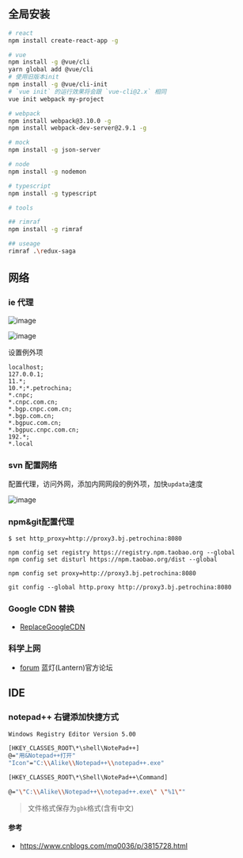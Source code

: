 ## 全局安装

````bash
# react
npm install create-react-app -g

# vue
npm install -g @vue/cli
yarn global add @vue/cli
# 使用旧版本init
npm install -g @vue/cli-init
# `vue init` 的运行效果将会跟 `vue-cli@2.x` 相同
vue init webpack my-project

# webpack
npm install webpack@3.10.0 -g
npm install webpack-dev-server@2.9.1 -g

# mock
npm install -g json-server

# node
npm install -g nodemon

# typescript
npm install -g typescript

# tools

## rimraf
npm install -g rimraf

## useage
rimraf .\redux-saga

````
## 网络

### ie 代理

![image](https://xiaoyueyue165.github.io/static/blog/Environment/proxy.png)

![image](https://xiaoyueyue165.github.io/static/blog/Environment/proxy2.png)

设置例外项

```
localhost;
127.0.0.1;
11.*;
10.*;*.petrochina;
*.cnpc;
*.cnpc.com.cn;
*.bgp.cnpc.com.cn;
*.bgp.com.cn;
*.bgpuc.com.cn;
*.bgpuc.cnpc.com.cn;
192.*;
*.local
```
### svn 配置网络

配置代理，访问外网，添加内网网段的例外项，加快`updata`速度

![image](https://xiaoyueyue165.github.io/static/blog/Environment/svnProxy.png)

### npm&git配置代理

```
$ set http_proxy=http://proxy3.bj.petrochina:8080

npm config set registry https://registry.npm.taobao.org --global
npm config set disturl https://npm.taobao.org/dist --global

npm config set proxy=http://proxy3.bj.petrochina:8080

git config --global http.proxy http://proxy3.bj.petrochina:8080

```
### Google CDN 替换

- [ReplaceGoogleCDN](https://github.com/justjavac/ReplaceGoogleCDN)

### 科学上网

- [forum](https://github.com/getlantern/forum) 蓝灯(Lantern)官方论坛

## IDE

### notepad++ 右键添加快捷方式
````bash
Windows Registry Editor Version 5.00

[HKEY_CLASSES_ROOT\*\shell\NotePad++]
@="用&Notepad++打开"
"Icon"="C:\\Alike\\Notepad++\\notepad++.exe"

[HKEY_CLASSES_ROOT\*\Shell\NotePad++\Command]

@="\"C:\\Alike\\Notepad++\\notepad++.exe\" \"%1\""
````
>文件格式保存为`gbk`格式(含有中文)

#### 参考
- https://www.cnblogs.com/mq0036/p/3815728.html
